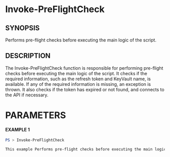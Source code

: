 # Invoke-PreFlightCheck
## SYNOPSIS
Performs pre-flight checks before executing the main logic of the script.
## DESCRIPTION
The Invoke-PreFlightCheck function is responsible for performing pre-flight checks before executing the main logic of the script. It checks if the required information, such as the refresh token and KeyVault name, is available. If any of the required information is missing, an exception is thrown. It also checks if the token has expired or not found, and connects to the API if necessary.
# PARAMETERS

#### EXAMPLE 1
```powershell
PS > Invoke-PreFlightCheck

This example Performs pre-flight checks before executing the main logic of the script.
```

